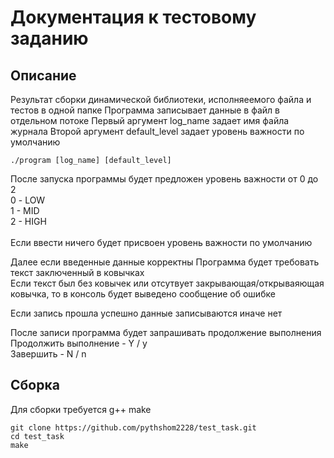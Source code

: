 # Документация к тестовому заданию
## Описание
Результат сборки динамической библиотеки, исполняеемого файла и тестов в одной папке 
Программа записывает данные в файл в отдельном потоке
Первый аргумент log_name задает имя файла журнала
Второй аргумент default_level задает уровень важности по умолчанию

```
./program [log_name] [default_level]
```

После запуска программы будет предложен уровень важности от 0 до 2 
<br>
0 - LOW <br>
1 - MID <br>
2 - HIGH <br>
<br>
Если ввести ничего будет присвоен уровень важности по умолчанию

Далее если введенные данные корректны
Программа будет требовать текст заключенный в ковычках <br>
Если текст был без ковычек или отсутвует закрывающая/открываяющая ковычка, то в консоль будет выведено сообщение об ошибке <br>

Если запись прошла успешно данные записываются иначе нет

После записи программа будет запрашивать продолжение выполнения <br>
Продолжить выполнение - Y / y <br>
Завершить - N / n

## Сборка
Для сборки требуется g++ make

```
git clone https://github.com/pythshom2228/test_task.git
cd test_task
make
```
